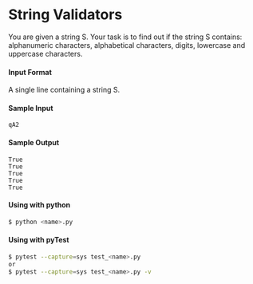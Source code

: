 # String Validators
You are given a string S. 
Your task is to find out if the string S contains: alphanumeric characters, alphabetical characters, digits, lowercase and uppercase characters.



#### Input Format
A single line containing a string S.

#### Sample Input
```
qA2
```

#### Sample Output
```
True
True
True
True
True
```

#### Using with python
```bash
$ python <name>.py
```

#### Using with pyTest
```bash
$ pytest --capture=sys test_<name>.py
or
$ pytest --capture=sys test_<name>.py -v
```

